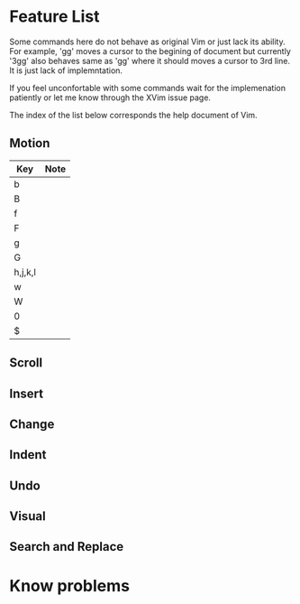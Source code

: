 
# Feature List

Some commands here do not behave as original Vim or just lack its ability.
For example, 'gg' moves a cursor to the begining of document but currently '3gg'
also behaves same as 'gg' where it should moves a cursor to 3rd line.
It is just lack of implemntation. 

If you feel unconfortable with some commands
wait for the implemenation patiently or let me know through the XVim issue page.

The index of the list below corresponds the help document of Vim.

## Motion

 Key | Note
-----|-----
 b   | 
 B   | 
 f   |
 F   | 
 g   |
 G   |
 h,j,k,l | 
 w   |
 W   | 
 0   | 
 $   | 
   


## Scroll

## Insert

## Change

## Indent

## Undo

## Visual

## Search and Replace



# Know problems
